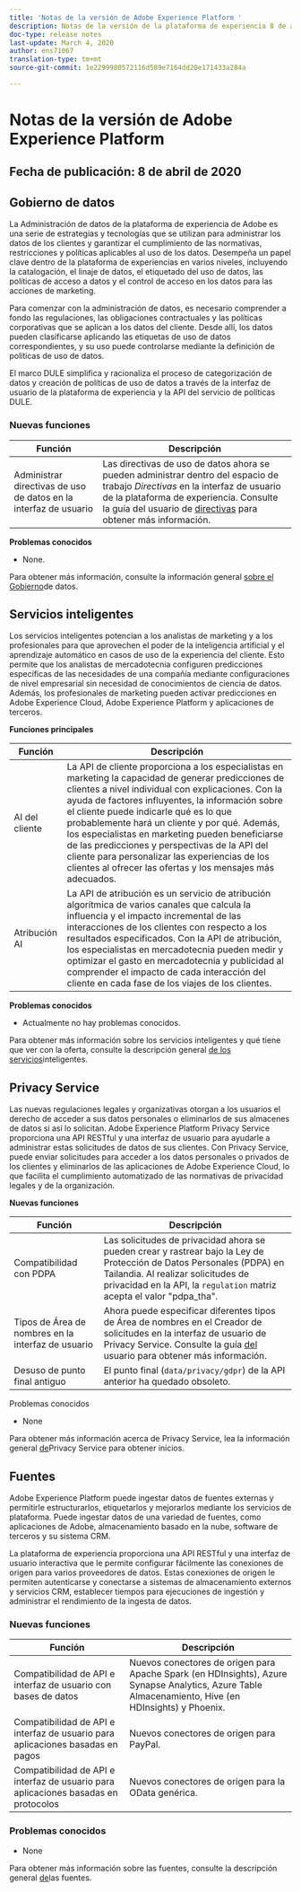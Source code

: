 ```yaml
---
title: 'Notas de la versión de Adobe Experience Platform '
description: Notas de la versión de la plataforma de experiencia 8 de abril de 2020
doc-type: release notes
last-update: March 4, 2020
author: ens71067
translation-type: tm+mt
source-git-commit: 1e2299980572116d589e7164dd20e171433a284a

---
```



# Notas de la versión de Adobe Experience Platform

## Fecha de publicación: 8 de abril de 2020

## Gobierno de datos

La Administración de datos de la plataforma de experiencia de Adobe es una serie de estrategias y tecnologías que se utilizan para administrar los datos de los clientes y garantizar el cumplimiento de las normativas, restricciones y políticas aplicables al uso de los datos. Desempeña un papel clave dentro de la plataforma de experiencias en varios niveles, incluyendo la catalogación, el linaje de datos, el etiquetado del uso de datos, las políticas de acceso a datos y el control de acceso en los datos para las acciones de marketing.

Para comenzar con la administración de datos, es necesario comprender a fondo las regulaciones, las obligaciones contractuales y las políticas corporativas que se aplican a los datos del cliente. Desde allí, los datos pueden clasificarse aplicando las etiquetas de uso de datos correspondientes, y su uso puede controlarse mediante la definición de políticas de uso de datos.

El marco DULE simplifica y racionaliza el proceso de categorización de datos y creación de políticas de uso de datos a través de la interfaz de usuario de la plataforma de experiencia y la API del servicio de políticas DULE.

### Nuevas funciones

| Función | Descripción |
| -----------| ---------- |
| Administrar directivas de uso de datos en la interfaz de usuario | Las directivas de uso de datos ahora se pueden administrar dentro del espacio de trabajo _Directivas_ en la interfaz de usuario de la plataforma de experiencia. Consulte la guía del usuario de [directivas](../../data-governance/policies/user-guide.md) para obtener más información. |

**Problemas conocidos**

* None.

Para obtener más información, consulte la información general [sobre el Gobierno](../../data-governance/home.md)de datos.

## Servicios inteligentes

Los servicios inteligentes potencian a los analistas de marketing y a los profesionales para que aprovechen el poder de la inteligencia artificial y el aprendizaje automático en casos de uso de la experiencia del cliente. Esto permite que los analistas de mercadotecnia configuren predicciones específicas de las necesidades de una compañía mediante configuraciones de nivel empresarial sin necesidad de conocimientos de ciencia de datos. Además, los profesionales de marketing pueden activar predicciones en Adobe Experience Cloud, Adobe Experience Platform y aplicaciones de terceros.

**Funciones principales**

| Función | Descripción |
|---|---|
| AI del cliente | La API de cliente proporciona a los especialistas en marketing la capacidad de generar predicciones de clientes a nivel individual con explicaciones. Con la ayuda de factores influyentes, la información sobre el cliente puede indicarle qué es lo que probablemente hará un cliente y por qué. Además, los especialistas en marketing pueden beneficiarse de las predicciones y perspectivas de la API del cliente para personalizar las experiencias de los clientes al ofrecer las ofertas y los mensajes más adecuados. |
| Atribución AI | La API de atribución es un servicio de atribución algorítmica de varios canales que calcula la influencia y el impacto incremental de las interacciones de los clientes con respecto a los resultados especificados. Con la API de atribución, los especialistas en mercadotecnia pueden medir y optimizar el gasto en mercadotecnia y publicidad al comprender el impacto de cada interacción del cliente en cada fase de los viajes de los clientes. |

**Problemas conocidos**

* Actualmente no hay problemas conocidos.

Para obtener más información sobre los servicios inteligentes y qué tiene que ver con la oferta, consulte la descripción general [de los servicios](../../intelligent-services/home.md)inteligentes.

## Privacy Service

Las nuevas regulaciones legales y organizativas otorgan a los usuarios el derecho de acceder a sus datos personales o eliminarlos de sus almacenes de datos si así lo solicitan. Adobe Experience Platform Privacy Service proporciona una API RESTful y una interfaz de usuario para ayudarle a administrar estas solicitudes de datos de sus clientes. Con Privacy Service, puede enviar solicitudes para acceder a los datos personales o privados de los clientes y eliminarlos de las aplicaciones de Adobe Experience Cloud, lo que facilita el cumplimiento automatizado de las normativas de privacidad legales y de la organización.

**Nuevas funciones**

| Función | Descripción |
| --- | --- |
| Compatibilidad con PDPA | Las solicitudes de privacidad ahora se pueden crear y rastrear bajo la Ley de Protección de Datos Personales (PDPA) en Tailandia. Al realizar solicitudes de privacidad en la API, la `regulation` matriz acepta el valor &quot;pdpa_tha&quot;. |
| Tipos de Área de nombres en la interfaz de usuario | Ahora puede especificar diferentes tipos de Área de nombres en el Creador de solicitudes en la interfaz de usuario de Privacy Service. Consulte la guía [del](../../privacy-service/ui/user-guide.md) usuario para obtener más información. |
| Desuso de punto final antiguo | El punto final (`data/privacy/gdpr`) de la API anterior ha quedado obsoleto. |

Problemas conocidos

* None

Para obtener más información acerca de Privacy Service, lea la información general [de](../../privacy-service/home.md)Privacy Service para obtener inicios.

## Fuentes

Adobe Experience Platform puede ingestar datos de fuentes externas y permitirle estructurarlos, etiquetarlos y mejorarlos mediante los servicios de plataforma. Puede ingestar datos de una variedad de fuentes, como aplicaciones de Adobe, almacenamiento basado en la nube, software de terceros y su sistema CRM.

La plataforma de experiencia proporciona una API RESTful y una interfaz de usuario interactiva que le permite configurar fácilmente las conexiones de origen para varios proveedores de datos. Estas conexiones de origen le permiten autenticarse y conectarse a sistemas de almacenamiento externos y servicios CRM, establecer tiempos para ejecuciones de ingestión y administrar el rendimiento de la ingesta de datos.

### Nuevas funciones

| Función | Descripción |
| ------- | ----------- |
| Compatibilidad de API e interfaz de usuario con bases de datos | Nuevos conectores de origen para Apache Spark (en HDInsights), Azure Synapse Analytics, Azure Table Almacenamiento, Hive (en HDInsights) y Phoenix. |
| Compatibilidad de API e interfaz de usuario para aplicaciones basadas en pagos | Nuevos conectores de origen para PayPal. |
| Compatibilidad de API e interfaz de usuario para aplicaciones basadas en protocolos | Nuevos conectores de origen para la OData genérica. |

### Problemas conocidos

* None

Para obtener más información sobre las fuentes, consulte la descripción general [de](../../source-connectors/home.md)las fuentes.
